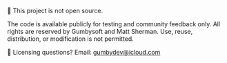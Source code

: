 🚫 This project is not open source.

The code is available publicly for testing and community feedback only. All rights are reserved by Gumbysoft and Matt Sherman. Use, reuse, distribution, or modification is not permitted.

💌 Licensing questions? Email: gumbydev@icloud.com